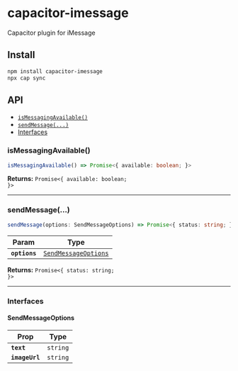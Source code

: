 # capacitor-imessage

Capacitor plugin for iMessage

## Install

```bash
npm install capacitor-imessage
npx cap sync
```

## API

<docgen-index>

* [`isMessagingAvailable()`](#ismessagingavailable)
* [`sendMessage(...)`](#sendmessage)
* [Interfaces](#interfaces)

</docgen-index>

<docgen-api>
<!--Update the source file JSDoc comments and rerun docgen to update the docs below-->

### isMessagingAvailable()

```typescript
isMessagingAvailable() => Promise<{ available: boolean; }>
```

**Returns:** <code>Promise&lt;{ available: boolean; }&gt;</code>

--------------------


### sendMessage(...)

```typescript
sendMessage(options: SendMessageOptions) => Promise<{ status: string; }>
```

| Param         | Type                                                              |
| ------------- | ----------------------------------------------------------------- |
| **`options`** | <code><a href="#sendmessageoptions">SendMessageOptions</a></code> |

**Returns:** <code>Promise&lt;{ status: string; }&gt;</code>

--------------------


### Interfaces


#### SendMessageOptions

| Prop           | Type                |
| -------------- | ------------------- |
| **`text`**     | <code>string</code> |
| **`imageUrl`** | <code>string</code> |

</docgen-api>
